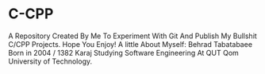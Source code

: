 # C-CPP
A Repository Created By Me To Experiment With Git And Publish My Bullshit C/CPP Projects.
Hope You Enjoy!
A little About Myself:
Behrad Tabatabaee
Born in 2004 / 1382 Karaj
Studying Software Engineering At QUT Qom University of Technology.
